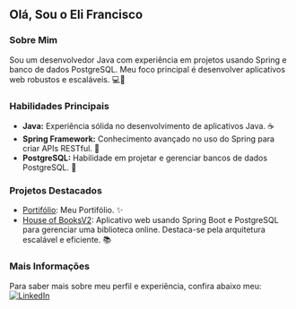 ## Olá, Sou o Eli Francisco

### Sobre Mim
Sou um desenvolvedor Java com experiência em projetos usando Spring e banco de dados PostgreSQL. Meu foco principal é desenvolver aplicativos web robustos e escaláveis. 💻🚀

### Habilidades Principais
- **Java:** Experiência sólida no desenvolvimento de aplicativos Java. ☕️
- **Spring Framework:** Conhecimento avançado no uso do Spring para criar APIs RESTful. 🌱
- **PostgreSQL:** Habilidade em projetar e gerenciar bancos de dados PostgreSQL. 🐘


### Projetos Destacados
- [Portifólio]([link](https://juniorapeles.github.io/portifolio-eli-francisco/)): Meu Portifólio. ✨
- [House of BooksV2](https://github.com/juniorapeles/house-of-booksV2): Aplicativo web usando Spring Boot e PostgreSQL para gerenciar uma biblioteca online. Destaca-se pela arquitetura escalável e eficiente. 📚

### Mais Informações
Para saber mais sobre meu perfil e experiência, confira abaixo meu:
[![LinkedIn](https://img.shields.io/badge/LinkedIn-0077B5?style=for-the-badge&logo=linkedin&logoColor=white)](https://www.linkedin.com/in/develi/)
